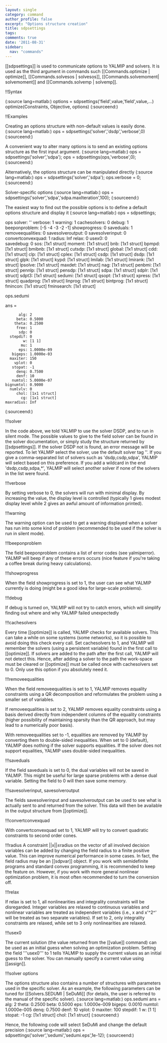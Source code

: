 ```yaml
---
layout: single
category: command
author_profile: false
excerpt: "Options structure creation"
title: sdpsettings
tags:
comments: true
date: '2011-08-31'
sidebar:
  nav: "commands"
---
```


[[sdpsettings]] is used to communicate options to YALMIP and solvers. It is used as the third argument in commands such [[Commands.optimize | optimize]], [[Commands.solvesos | solvesos]], [[Commands.solvemoment| solvemoment]] and [[Commands.solvemp | solvemp]]. 

!!Syntax

(:source lang=matlab:)
options = sdpsettings('field',value,'field',value,...)
optimize(Constraints, Objective, options)
(:sourceend:) 

!!Examples

Creating an options structure with non-default values is easily done.
(:source lang=matlab:)
ops = sdpsettings('solver','dsdp','verbose',0)
(:sourceend:) 

A convenient way to alter many options is to send an existing options structure as the first input argument.
(:source lang=matlab:)
ops = sdpsettings('solver','sdpa');
ops = sdpsettings(ops,'verbose',0);
(:sourceend:) 

Alternatively, the options structure can be manipulated directly
(:source lang=matlab:)
ops = sdpsettings('solver','sdpa');
ops.verbose = 0;
(:sourceend:) 

Solver-specific options
(:source lang=matlab:)
ops = sdpsettings('solver','sdpa','sdpa.maxIteration',100);
(:sourceend:) 


The easiest way to find out the possible options is to define a default options structure and display it
(:source lang=matlab:)
ops = sdpsettings;

ops
               solver: ''
              verbose: 1
              warning: 1
         cachesolvers: 0
                debug: 1
        beeponproblem: [-5 -4 -3 -2 -1]
         showprogress: 0
            saveduals: 1
     removeequalities: 0
     savesolveroutput: 0
      savesolverinput: 0
    convertconvexquad: 1
               radius: Inf
                relax: 0
                usex0: 0             
            savedebug: 0
                  sos: [1x1 struct]
               moment: [1x1 struct]
                  bnb: [1x1 struct]
                bpmpd: [1x1 struct]
               bmibnb: [1x1 struct]
               cutsdp: [1x1 struct]
               global: [1x1 struct]
                  cdd: [1x1 struct]
                  clp: [1x1 struct]
                cplex: [1x1 struct]
                 csdp: [1x1 struct]
                 dsdp: [1x1 struct]
                 glpk: [1x1 struct]
                 kypd: [1x1 struct]
               lmilab: [1x1 struct]
              lmirank: [1x1 struct]
              lpsolve: [1x1 struct]
               maxdet: [1x1 struct]
                  nag: [1x1 struct]
               penbmi: [1x1 struct]
               pennlp: [1x1 struct]
               pensdp: [1x1 struct]
                 sdpa: [1x1 struct]
                sdplr: [1x1 struct]
                sdpt3: [1x1 struct]
               sedumi: [1x1 struct]
                qsopt: [1x1 struct]
               xpress: [1x1 struct]
             quadprog: [1x1 struct]
              linprog: [1x1 struct]
             bintprog: [1x1 struct]
              fmincon: [1x1 struct]
           fminsearch: [1x1 struct]

ops.sedumi

ans = 

          alg: 2
         beta: 0.5000
        theta: 0.2500
         free: 1
          sdp: 0
      stepdif: 0
            w: [1 1]
           mu: 1
          eps: 1.0000e-09
       bigeps: 1.0000e-03
      maxiter: 150
        vplot: 0
       stopat: -1
         denq: 0.7500
         denf: 10
       numtol: 5.0000e-07
    bignumtol: 0.9000
      numlvlv: 0
         chol: [1x1 struct]
           cg: [1x1 struct]
    maxradius: Inf
(:sourceend:) 

!!!solver

In the code above, we told YALMIP to use the solver DSDP, and to run in silent mode. The possible values to give to the field solver can be found in the solver documentation, or simply study the structure returned by [[sdpsettings]]. If the solver DSDP not is found, an error message will be reported. To let YALMIP select the solver, use the default solver tag ''. If you give a comma-separated list of solvers such as 'dsdp,csdp,sdpa', YALMIP will select based on this preference. If you add a wildcard in the end 'dsdp,csdp,sdpa,*', YALMIP will select another solver if none of the solvers in the list were found. 

!!!verbose

By setting verbose to 0, the solvers will run with minimal display. By increasing the value, the display level is controlled (typically 1 gives modest display level while 2 gives an awful amount of information printed). 

!!!warning

The warning option can be used to get a warning displayed when a solver has run into some kind of problem (recommended to be used if the solver is run in silent mode).  

!!!beeponproblem

The field beeponproblem contains a list of error codes (see yalmiperror). YALMIP will beep if any of these errors occurs (nice feature if you're taking a coffee break during heavy calculations).

!!!showprogress

When the field showprogress is set to 1, the user can see what YALMIP currently is doing (might be a good idea for large-scale problems). 

!!!debug

If debug is turned on, YALMIP will not try to catch errors, which will simplify finding out where and why YALMIP failed  unexpectedly

!!!cachesolvers

Every time [[optimize]] is called, YALMIP checks for available solvers. This can take a while on some systems (some networks), so it is possible to avoid doing this check every call. Set cachesolvers to 1, and YALMIP will remember the solvers (using a persistent variable) found in the first call to [[optimize]]. If solvers are added to the path after the first call, YALMIP will not detect this. Hence, after adding a solver to the path the work-space must be cleared or [[optimize]] must be called once with cachesolvers set to 0. Only use this option if you absolutely need it.

!!!removeequalities

When the field removeequalities is set to 1, YALMIP removes equality constraints using a QR decomposition and reformulates the problem using a smaller set of variables.

If removeequalities is set to 2, YALMIP removes equality constraints using a basis derived directly from independent columns of the equality constraints (higher possibility of maintaining sparsity than the QR approach, but may lead to a numerically poor basis). 

With removeequalities set to -1, equalities are removed by YALMIP by converting them to double-sided inequalities. When set to 0 (default), YALMIP does nothing if the solver supports equalities. If the solver does not support equalities, YALMIP uses double-sided inequalities.

!!!saveduals

If the field saveduals is set to 0, the dual variables will not be saved in YALMIP. This might be useful for large sparse problems with a dense dual variable. Setting the field to 0 will then save some memory.

!!!savesolverinput, savesolveroutput

The fields savesolverinput and savesolveroutput can be used to see what is actually sent to and returned from the solver. This data will then be available in the output structure from [[optimize]].

!!!convertconvexquad

With convertconvexquad set to 1, YALMIP will try to convert quadratic constraints to second order cones.

!!!radius
A constraint ||x||&#8804;radius on the vector of all involved decision variables can be added by changing the field radius to a finite positive value. This can improve numerical performance in some cases. In fact, the field radius may be an [[sdpvar]] object. If you work with semidefinite programs and standard convex programming, it is recommended to keep the feature on. However, if you work with more general nonlinear optimization problem, it is most often recommended to turn the conversion off.

!!!relax

If relax is set to 1, all nonlinearities and integrality constraints will be disregarded. Integer variables are relaxed to continuous variables and nonlinear variables are treated as independent variables (i.e., x and x'^2^' will be treated as two separate variables). If set to 2, only integrality constraints are relaxed, while set to 3 only nonlinearities are relaxed.

!!!usex0

The current solution (the value returned from the [[value]] command) can be used as an initial guess when solving an optimization problem. Setting the field '''usex0''' to 1 tells YALMIP to supply the current values as an initial guess to the solver. You can manually specify a current value using [[assign]].

!!!solver options

The options structure also contains a number of structures with parameters used in the specific solver. As an example, the following parameters can be tuned for [[Solvers.SEDUMI | SeDuMi]] (for details, the user is referred to the manual of the specific solver).
(:source lang=matlab:)
ops.sedumi
ans = 
                 alg: 2
               theta: 0.2500
                beta: 0.5000
                 eps: 1.0000e-009
              bigeps: 0.0010
              numtol: 1.0000e-005
                denq: 0.7500
                denf: 10
               vplot: 0
             maxiter: 100
             stepdif: 1
                   w: [1 1]
              stopat: -1
                  cg: [1x1 struct]
                chol: [1x1 struct]
(:sourceend:)

Hence, the following code will select SeDuMi and change the default precision
(:source lang=matlab:)
ops = sdpsettings('solver','sedumi','sedumi.eps',1e-12);
(:sourceend:)
